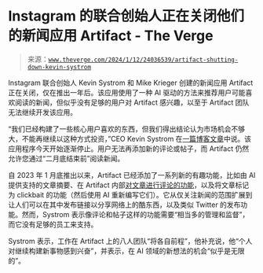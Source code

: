 <!--yml

类别：未分类

日期：2024 年 5 月 27 日 14:42:41

-->

# Instagram 的联合创始人正在关闭他们的新闻应用 Artifact - The Verge

> 来源：[`www.theverge.com/2024/1/12/24036539/artifact-shutting-down-kevin-systrom`](https://www.theverge.com/2024/1/12/24036539/artifact-shutting-down-kevin-systrom)

Instagram 联合创始人 Kevin Systrom 和 Mike Krieger 创建的新闻应用 Artifact 正在关闭，仅在推出一年后。该应用使用了一种 AI 驱动的方法来推荐用户可能喜欢阅读的新闻，但似乎没有足够的用户对 Artifact 感兴趣，以至于 Artifact 团队无法继续开发该应用。

“我们已经构建了一些核心用户喜欢的东西，但我们得出结论认为市场机会不够大，不能再继续以这种方式投资，”CEO Kevin Systrom 在[一篇博客文章](https://medium.com/artifact-news/shutting-down-artifact-1e70de46d419)中说。该应用程序今天开始逐渐停止。用户无法再添加新的评论或帖子，而 Artifact 仍然允许您通过“二月底结束前”阅读新闻。

自 2023 年 1 月底推出以来，Artifact 已经添加了一系列新的有趣功能，比如由 AI 提供支持的文章摘要、在 Artifact 内部[对文章进行评论的功能](https://medium.com/artifact-news/introducing-artifact-comments-6c92c1086ce2)，以及将文章标记为 clickbait 的功能（然后使用 AI 重新编写它们）。它从仅关注新闻的范围扩展到让人们可以在其中发布链接以分享网络上的酷东西，以及类似 Twitter 的发布功能。然而，Systrom 表示像评论和帖子这样的功能需要“相当多的管理和监督”，而它没有足够的员工来支持。

Systrom 表示，工作在 Artifact 上的八人团队“将各自前程”，他补充说，他“个人对继续构建新事物感到兴奋”，并表示，在 AI 领域的新想法的机会“似乎是无限的”。

